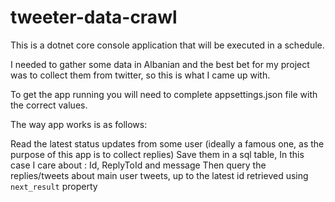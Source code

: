 # tweeter-data-crawl

This is a dotnet core console application that will be executed in a schedule.

I needed to gather some data in Albanian and the best bet for my project was to collect them from twitter, so this is what I came up with.

To get the app running you will need to complete appsettings.json file with the correct values.

The way app works is as follows:

Read the latest status updates from some user (ideally a famous one, as the purpose of this app is to collect replies)
Save them in a sql table, In this case I care about : Id, ReplyToId and message
Then query the replies/tweets about main user tweets, up  to the latest id retrieved using ```next_result``` property

